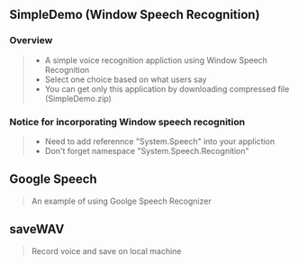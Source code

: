 ## SimpleDemo (Window Speech Recognition)
### Overview
> * A simple voice recognition appliction using Window Speech Recognition
> * Select one choice based on what users say
> * You can get only this application by downloading compressed file (SimpleDemo.zip) 

### Notice for incorporating Window speech recognition
> * Need to add referennce "System.Speech" into your appliction
> * Don't forget namespace "System.Speech.Recognition"

## Google Speech
> An example of using Goolge Speech Recognizer

## saveWAV
> Record voice and save on local machine
